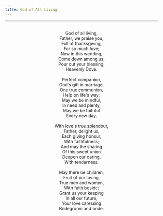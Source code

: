 ```yaml
---
title: God of All Living
---
```


---
<center>
<br/>
God of all living,<br/>
Father, we praise you,<br/>
Full of thanksgiving,<br/>
For so much love;<br/>
Now in this wedding,<br/>
Come down among us,<br/>
Pour out your blessing,<br/>
Heavenly Dove.<br/>
<br/>
Perfect companion,<br/>
God's gift in marriage,<br/>
One true communion,<br/>
Help on life's way;<br/>
May we be mindful,<br/>
In need and plenty,<br/>
May we be faithful<br/>
Every new day.<br/>
<br/>
With love's true splendour,<br/>
Father, delight us,<br/>
Each giving honour,<br/>
With faithfulness;<br/>
And may the sharing<br/>
Of this sweet union<br/>
Deepen our caring,<br/>
With tenderness.<br/>
<br/>
May there be children,<br/>
Fruit of our loving,<br/>
True men and women,<br/>
With faith beside;<br/>
Grant us your keeping<br/>
In all our future,<br/>
Your love caressing<br/>
Bridegroom and bride.<br/>
 <br/>

</center>